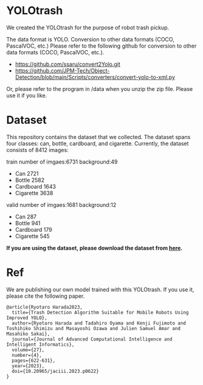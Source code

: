 # YOLOtrash
We created the YOLOtrash for the purpose of robot trash pickup.

The data format is YOLO.
Conversion to other data formats (COCO, PascalVOC, etc.)
Please refer to the following github for conversion to other data formats (COCO, PascalVOC, etc.).
* https://github.com/ssaru/convert2Yolo.git
* https://github.com/JPM-Tech/Object-Detection/blob/main/Scripts/converters/convert-yolo-to-xml.py

Or, please refer to the program in /data when you unzip the zip file.
Please use it if you like.

# Dataset
This repository contains the dataset that we collected. The dataset spans four classes: can, bottle, cardboard, and cigarette. Currently, the dataset consists of 8412 images:

train number of imgaes:6731 background:49
* Can 2721
* Bottle 2582
* Cardboard 1643
* Cigarette 3638

valid number of imgaes:1681 background:12
* Can 287
* Bottle 941
* Cardboard 179
* Cigarette 545

 **If you are using the dataset, please download the dataset from  [here](https://drive.google.com/file/d/1m51Q_9ZUHXdKcNk_B0Ud26dvTxc-XLHM/view?usp=sharing).**

# Ref
We are publishing our own model trained with this YOLOtrash. If you use it, please cite the following paper.

```
@article{Ryotaro Harada2023,
  title={Trash Detection Algorithm Suitable for Mobile Robots Using Improved YOLO},
  author={Ryotaro Harada and Tadahiro Oyama and Kenji Fujimoto and Toshihiko Shimizu and Masayoshi Ozawa and Julien Samuel Amar and Masahiko Sakai},
  journal={Journal of Advanced Computational Intelligence and Intelligent Informatics},
  volume={27},
  number={4},
  pages={622-631},
  year={2023},
  doi={10.20965/jaciii.2023.p0622}
}
```

